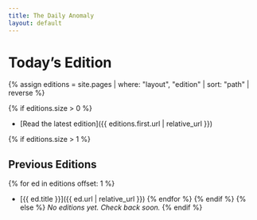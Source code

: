 ```yaml
---
title: The Daily Anomaly
layout: default
---
```


# Today’s Edition

{% assign editions = site.pages
  | where: "layout", "edition"
  | sort: "path" | reverse %}

{% if editions.size > 0 %}
- [Read the latest edition]({{ editions.first.url | relative_url }})

{% if editions.size > 1 %}
## Previous Editions
{% for ed in editions offset: 1 %}
- [{{ ed.title }}]({{ ed.url | relative_url }})
{% endfor %}
{% endif %}
{% else %}
*No editions yet. Check back soon.*
{% endif %}
